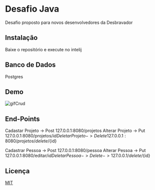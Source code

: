 # Desafio Java 

Desafio proposto para novos desenvolvedores da Desbravador 
## Instalação 

Baixe o repositório e execute no intelij

## Banco de Dados 

Postgres 

## Demo 

![gifCrud](https://user-images.githubusercontent.com/42554908/228713270-501e1a82-0751-4842-aaeb-2ffb33264527.gif)


## End-Points 

Cadastar Projeto -> Post 127.0.0.1:8080/projetos
Alterar Projeto -> Put 127.0.0.1:8080/projetos/${id}
Deletar Projeto -> Delete 127.0.0.1:8080/projetos/delete/${id}

Cadastrar Pessoa -> Post 127.0.0.1:8080/pessoa
Alterar Pessoa -> Put 127.0.0.1:8080/editar/${id}
Deletar Pessoa -> Delete -> 127.0.0.1/delete/${id}


## Licença 

[MIT](https://choosealicense.com/licenses/mit/)
